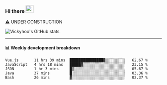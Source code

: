 ### Hi there <a href="https://www.gautamkrishnar.com/"><img src="https://media.giphy.com/media/hvRJCLFzcasrR4ia7z/giphy.gif" width="25px"></a>
⚠️ UNDER CONSTRUCTION

![Vickyhoo's GitHub stats](https://github-readme-stats.vercel.app/api?username=vickyhoo&theme=react&show_icons=true)

---

#### :bar_chart: Weekly development breakdown

<!--START_SECTION:waka-->
```text
Vue.js       11 hrs 39 mins  ███████████████▓░░░░░░░░░   62.67 % 
JavaScript   4 hrs 18 mins   █████▓░░░░░░░░░░░░░░░░░░░   23.15 % 
JSON         1 hr 3 mins     █▒░░░░░░░░░░░░░░░░░░░░░░░   05.67 % 
Java         37 mins         █░░░░░░░░░░░░░░░░░░░░░░░░   03.36 % 
Bash         26 mins         ▓░░░░░░░░░░░░░░░░░░░░░░░░   02.37 % 
```
<!--END_SECTION:waka-->


<!--
**vickyhoo/vickyhoo** is a ✨ _special_ ✨ repository because its `README.md` (this file) appears on your GitHub profile.

Here are some ideas to get you started:

- 🔭 I’m currently working on ...
- 🌱 I’m currently learning ...
- 👯 I’m looking to collaborate on ...
- 🤔 I’m looking for help with ...
- 💬 Ask me about ...
- 📫 How to reach me: ...
- 😄 Pronouns: ...
- ⚡ Fun fact: ...
-->

